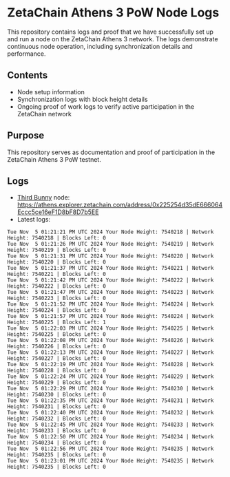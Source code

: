 # ZetaChain Athens 3 PoW Node Logs
This repository contains logs and proof that we have successfully set up and run a node on the ZetaChain Athens 3 network. The logs demonstrate continuous node operation, including synchronization details and performance.

## Contents
- Node setup information
- Synchronization logs with block height details
- Ongoing proof of work logs to verify active participation in the ZetaChain network

## Purpose
This repository serves as documentation and proof of participation in the ZetaChain Athens 3 PoW testnet.

## Logs

- [Third Bunny](https://thirdbunny.xyz/) node: https://athens.explorer.zetachain.com/address/0x225254d35dE666064Eccc5ce16eF1D8bF8D7b5EE
- Latest logs:
```
Tue Nov  5 01:21:21 PM UTC 2024 Your Node Height: 7540218 | Network Height: 7540218 | Blocks Left: 0
Tue Nov  5 01:21:26 PM UTC 2024 Your Node Height: 7540219 | Network Height: 7540219 | Blocks Left: 0
Tue Nov  5 01:21:31 PM UTC 2024 Your Node Height: 7540220 | Network Height: 7540220 | Blocks Left: 0
Tue Nov  5 01:21:37 PM UTC 2024 Your Node Height: 7540221 | Network Height: 7540221 | Blocks Left: 0
Tue Nov  5 01:21:42 PM UTC 2024 Your Node Height: 7540222 | Network Height: 7540222 | Blocks Left: 0
Tue Nov  5 01:21:47 PM UTC 2024 Your Node Height: 7540223 | Network Height: 7540223 | Blocks Left: 0
Tue Nov  5 01:21:52 PM UTC 2024 Your Node Height: 7540224 | Network Height: 7540224 | Blocks Left: 0
Tue Nov  5 01:21:57 PM UTC 2024 Your Node Height: 7540224 | Network Height: 7540225 | Blocks Left: 1
Tue Nov  5 01:22:03 PM UTC 2024 Your Node Height: 7540225 | Network Height: 7540225 | Blocks Left: 0
Tue Nov  5 01:22:08 PM UTC 2024 Your Node Height: 7540226 | Network Height: 7540226 | Blocks Left: 0
Tue Nov  5 01:22:13 PM UTC 2024 Your Node Height: 7540227 | Network Height: 7540227 | Blocks Left: 0
Tue Nov  5 01:22:19 PM UTC 2024 Your Node Height: 7540228 | Network Height: 7540228 | Blocks Left: 0
Tue Nov  5 01:22:24 PM UTC 2024 Your Node Height: 7540229 | Network Height: 7540229 | Blocks Left: 0
Tue Nov  5 01:22:29 PM UTC 2024 Your Node Height: 7540230 | Network Height: 7540230 | Blocks Left: 0
Tue Nov  5 01:22:35 PM UTC 2024 Your Node Height: 7540231 | Network Height: 7540231 | Blocks Left: 0
Tue Nov  5 01:22:40 PM UTC 2024 Your Node Height: 7540232 | Network Height: 7540232 | Blocks Left: 0
Tue Nov  5 01:22:45 PM UTC 2024 Your Node Height: 7540233 | Network Height: 7540233 | Blocks Left: 0
Tue Nov  5 01:22:50 PM UTC 2024 Your Node Height: 7540234 | Network Height: 7540234 | Blocks Left: 0
Tue Nov  5 01:22:56 PM UTC 2024 Your Node Height: 7540235 | Network Height: 7540235 | Blocks Left: 0
Tue Nov  5 01:23:01 PM UTC 2024 Your Node Height: 7540235 | Network Height: 7540235 | Blocks Left: 0
```
